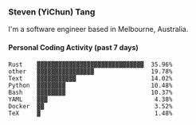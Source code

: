 ### Steven (YiChun) Tang

I'm a software engineer based in Melbourne, Australia.

#### Personal Coding Activity (past 7 days)
```
Rust    ▓▓▓▓▓▓▓▓▓▓▓▓▓▓▓▓▓▓▓▓▓▓▓▓▓▓▓▓▓▓  35.96%
other   ▓▓▓▓▓▓▓▓▓▓▓▓▓▓▓▓                19.78%
Text    ▓▓▓▓▓▓▓▓▓▓▓                     14.02%
Python  ▓▓▓▓▓▓▓▓                        10.48%
Bash    ▓▓▓▓▓▓▓▓                        10.37%
YAML    ▓▓▓                              4.38%
Docker  ▓▓                               3.52%
TeX     ▓                                1.48%
```
